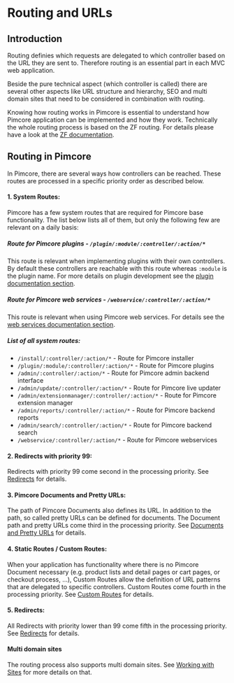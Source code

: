 # Routing and URLs 

## Introduction
Routing definies which requests are delegated to which controller based on the URL they are sent to. Therefore routing
 is an essential part in each MVC web application. 
 
Beside the pure technical aspect (which controller is called) there are several other aspects like 
 URL structure and hierarchy, SEO and multi domain sites that need to be considered in combination with routing.
   
Knowing how routing works in Pimcore is essential to understand how Pimcore application can be implemented and how 
 they work. Technically the whole routing process is based on the ZF routing. For details please have a look at the 
 [ZF documentation](https://framework.zend.com/manual/1.12/en/zend.controller.router.html). 
 

## Routing in Pimcore
In Pimcore, there are several ways how controllers can be reached. These routes are processed in a specific priority 
order as described below. 

#### 1. System Routes:
Pimcore has a few system routes that are required for Pimcore base functionality. The list below lists all of them, 
but only the following few are relevant on a daily basis: 
##### Route for Pimcore plugins - `/plugin/:module/:controller/:action/*`
This route is relevant when implementing plugins with their own controllers. By default these controllers are reachable 
with this route whereas `:module` is the plugin name. For more details on plugin development see the 
[plugin documentation section](../../10_Extending_Pimcore/13_Plugin_Developers_Guide/01_Plugin_Anatomy.md). 
 
##### Route for Pimcore web services - `/webservice/:controller/:action/*`
This route is relevant when using Pimcore web services. For details see the 
[web services documentation section](../../14_Web_Services/README.md). 

  
##### List of all system routes:    
* `/install/:controller/:action/*` - Route for Pimcore installer
* `/plugin/:module/:controller/:action/*` - Route for Pimcore plugins
* `/admin/:controller/:action/*` - Route for Pimcore admin backend interface
* `/admin/update/:controller/:action/*` - Route for Pimcore live updater
* `/admin/extensionmanager/:controller/:action/*` - Route for Pimcore extension manager
* `/admin/reports/:controller/:action/*` - Route for Pimcore backend reports
* `/admin/search/:controller/:action/*` - Route for Pimcore backend search
* `/webservice/:controller/:action/*` - Route for Pimcore webservices
   
   
#### 2. Redirects with priority 99:  
Redirects with priority 99 come second in the processing priority. See [Redirects](./04_Redirects.md) for details. 
   
#### 3. Pimcore Documents and Pretty URLs:
The path of Pimcore Documents also defines its URL. In addition to the path, so called pretty URLs can be defined for
 documents. The Document path and pretty URLs come third in the processing priority. 
 See [Documents and Pretty URLs](./00_Documents_and_Pretty_URLs.md) for details. 


#### 4. Static Routes / Custom Routes: 
When your application has functionality where there is no Pimcore Document necessary (e.g. product lists and detail pages 
 or cart pages, or checkout process, ...), Custom Routes allow the definition of URL patterns that are delegated to specific
 controllers. Custom Routes come fourth in the processing priority. See [Custom Routes](./02_Custom_Routes.md) for details.


#### 5. Redirects: 
All Redirects with priority lower than 99 come fifth in the processing priority. 
See [Redirects](./04_Redirects.md) for details. 


#### Multi domain sites
The routing process also supports multi domain sites. 
See [Working with Sites](./08_Working_with_Sites.md) for more details on that. 